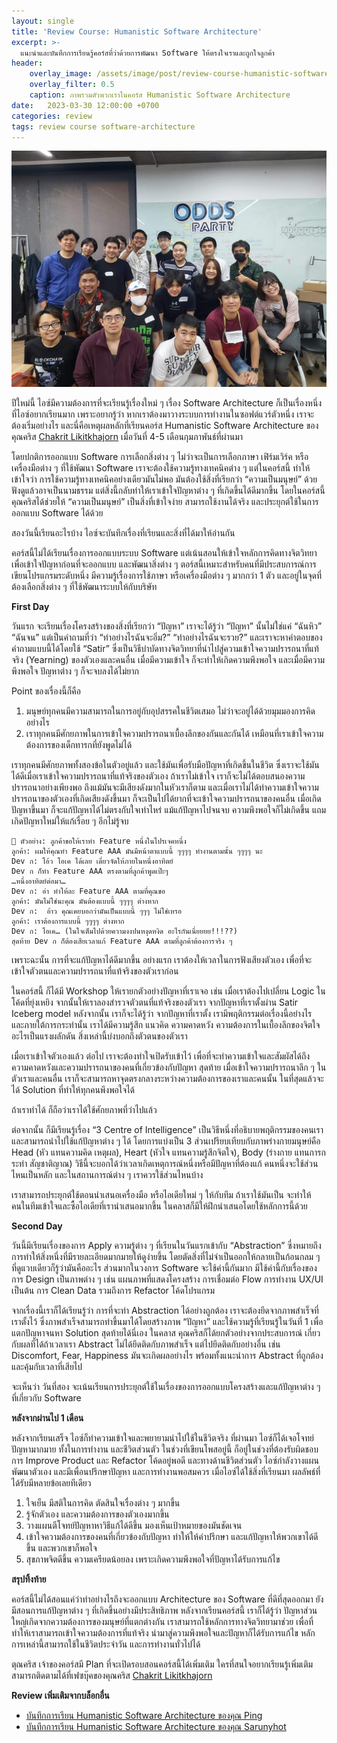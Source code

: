 ```yaml
---
layout: single
title: 'Review Course: Humanistic Software Architecture'
excerpt: >-
  แนะนำและบันทึกการเรียนรู้คอร์สที่ว่าด้วยการพัฒนา Software ให้ตรงใจเราและถูกใจลูกค้า
header:
    overlay_image: /assets/image/post/review-course-humanistic-software-architecture/heading.jpg
    overlay_filter: 0.5
    caption: ภาพรวมตัวพวกเราในคอร์ส Humanistic Software Architecture
date:   2023-03-30 12:00:00 +0700
categories: review
tags: review course software-architecture
---
```


![ภาพรวมตัวพวกเราในคอร์ส](/assets/image/post/review-course-humanistic-software-architecture/heading.jpg)


ปีใหม่นี้ ไอซ์มีความต้องการที่จะเรียนรู้เรื่องใหม่ ๆ เรื่อง Software Architecture ก็เป็นเรื่องหนึ่งที่ไอซ์อยากเรียนมาก เพราะอยากรู้ว่า หากเราต้องมาวางระบบการทำงานในซอฟต์แวร์ตัวหนึ่ง เราจะต้องเริ่มอย่างไร และนี่คือเหตุผลหลักที่เรียนคอร์ส Humanistic Software Architecture ของคุณคริส [Chakrit Likitkhajorn](https://www.facebook.com/chakrit.likitkhajorn) เมื่อวันที่ 4-5 เดือนกุมภาพันธ์ที่ผ่านมา

โดยปกติการออกแบบ Software การเลือกสิ่งต่าง ๆ ไม่ว่าจะเป็นการเลือกภาษา เฟิร์มเวิร์ค หรือเครื่องมือต่าง ๆ ที่ใช้พัฒนา Software เราจะต้องใช้ความรู้ทางเทคนิคต่าง ๆ แต่ในคอร์สนี้ ทำให้เข้าใจว่า การใช้ความรู้ทางเทคนิคอย่างเดียวมันไม่พอ มันต้องใช้สิ่งที่เรียกว่า “ความเป็นมนุษย์” ด้วย ฟังดูแล้วอาจเป็นนามธรรม แต่สิ่งนี้กลับทำให้เราเข้าใจปัญหาต่าง ๆ ที่เกิดขึ้นได้ดีมากขึ้น โดยในคอร์สนี้ คุณคริสได้ช่วยให้ “ความเป็นมนุษย์” เป็นสิ่งที่เข้าใจง่าย สามารถใช้งานได้จริง และประยุกต์ใช้ในการออกแบบ Software ได้ด้วย

สองวันนี้เรียนอะไรบ้าง ไอซ์จะบันทึกเรื่องที่เรียนและสิ่งที่ได้มาให้อ่านกัน

คอร์สนี้ไม่ได้เรียนเรื่องการออกแบบระบบ Software แต่เน้นสอนให้เข้าใจหลักการคิดทางจิตวิทยาเพื่อเข้าใจปัญหาก่อนที่จะออกแบบ และพัฒนาสิ่งต่าง ๆ ตอร์สนี้เหมาะสำหรับคนที่มีประสบการณ์การเขียนโปรแกรมระดับหนึ่ง มีความรู้เรื่องการใช้ภาษา หรือเครื่องมือต่าง ๆ มากกว่า 1 ตัว และอยู่ในจุดที่ต้องเลือกสิ่งต่าง ๆ ที่ใช้พัฒนาระบบให้กับบริษัท

**First Day**

วันแรก จะเรียนเรื่องโครงสร้างของสิ่งที่เรียกว่า “ปัญหา” เราจะได้รู้ว่า “ปัญหา” นั้นไม่ใช่แค่ “ฉันหิว” “ฉันจน” แต่เป็นคำถามที่ว่า “ทำอย่างไรฉันจะอิ่ม?” “ทำอย่างไรฉันจะรวย?” และเราจะหาคำตอบของคำถามแบบนี้ได้โดยใช้ “Satir” ซึ่งเป็นวิธีบำบัดทางจิตวิทยาที่นำไปสู่ความเข้าใจความปรารถนาที่แท้จริง (Yearning) ของตัวเองและคนอื่น เมื่อมีความเข้าใจ ก็จะทำให้เกิดความพึงพอใจ และเมื่อมีความพึงพอใจ ปัญหาต่าง ๆ ก็จะจบลงได้ไม่ยาก

Point ของเรื่องนี้ก็คือ

1. มนุษย์ทุกคนมีความสามารถในการอยู่กับอุปสรรคในชีวิตเสมอ ไม่ว่าจะอยู่ได้ด้วยมุมมองการคิดอย่างไร
2. เราทุกคนมีศักยภาพในการเข้าใจความปรารถนาเบื้องลึกของกันและกันได้ เหมือนที่เราเข้าใจความต้องการของเด็กทารกที่ยังพูดไม่ได้

เราทุกคนมีศักยภาพทั้งสองข้อในตัวอยู่แล้ว และใช้มันเพื่อรับมือปัญหาที่เกิดขึ้นในชีวิต ซึ่งเราจะใช้มันได้ดีเมื่อเราเข้าใจความปรารถนาที่แท้จริงของตัวเอง ถ้าเราไม่เข้าใจ เราก็จะไม่ได้ตอบสนองความปรารถนาอย่างเพียงพอ ถึงแม้มันจะมีเสียงดังมากในหัวเราก็ตาม และเมื่อเราไม่ได้ทำความเข้าใจความปรารถนาของตัวเองที่เกิดเสียงดังขึ้นมา ก็จะเป็นไปได้ยากที่จะเข้าใจความปรารถนาของคนอื่น เมื่อเกิดปัญหาขึ้นมา ก็จะแก้ปัญหาได้ไม่ตรงกับใจเท่าไหร่ แม้แก้ปัญหาไปจนจบ ความพึงพอใจก็ไม่เกิดขึ้น แถมเกิดปัญหาใหม่ให้แก้เรื่อย ๆ อีกไม่รู้จบ

```
💬 ตัวอย่าง: ลูกค้าขอให้เราทำ Feature หนึ่งในโปรเจคหนึ่ง
ลูกค้า: ผมให้คุณทำ Feature AAA มันมีหน้าตาแบบนี้ ๆๆๆๆ ทำงานตามนั้น ๆๆๆๆ นะ
Dev ก: โอ้ว โอเค ได้เลย เดี๋ยวจัดให้ภายในหนึ่งอาทิตย์
Dev ก ก็ทำ Feature AAA ตรงตามที่ลูกค้าพูดเป๊ะๆ
…หนึ่งอาทิตย์ต่อมา…
Dev ก: อ่า ทำให้ละ Feature AAA ตามที่คุณขอ
ลูกค้า: มันไม่ใช่นะคุณ มันต้องแบบนี้ ๆๆๆๆ ต่างหาก
Dev ก:  อ้าว คุณเคยบอกว่ามันเป็นแบบนี้ ๆๆๆ ไม่ใช่เหรอ
ลูกค้า: เราต้องการแบบนี้ ๆๆๆๆ ต่างหาก
Dev ก: โอเค… (ในใจเต็มไปด้วยความงงปนหงุดหงิด อะไรกันเนี่ยยยย!!!??)
สุดท้าย Dev ก ก็ต้องเสียเวลาแก้ Feature AAA ตามที่ลูกค้าต้องการจริง ๆ
```

เพราะฉะนั้น การที่จะแก้ปัญหาได้ดีมากขึ้น อย่างแรก เราต้องให้เวลาในการฟังเสียงตัวเอง เพื่อที่จะเข้าใจตัวตนและความปรารถนาที่แท้จริงของตัวเราก่อน

ในคอร์สนี้ ก็ได้มี Workshop ให้เรายกตัวอย่างปัญหาที่เราเจอ เช่น เมื่อเราต้องไปเปลี่ยน Logic ในโค้ดที่ยุ่งเหยิง จากนั้นให้เราลองสำรวจตัวตนที่แท้จริงของตัวเรา จากปัญหาที่เราตั้งผ่าน Satir Iceberg model หลังจากนั้น เราก็จะได้รู้ว่า จากปัญหาที่เราตั้ง เรามีพฤติกรรมต่อเรื่องนี้อย่างไร และภายใต้การกระทำนั้น เราได้มีความรู้สึก แนวคิด ความคาดหวัง ความต้องการในเบื้องลึกของจิตใจอะไรเป็นแรงผลักดัน สิ่งเหล่านี้บ่งบอกถึงตัวตนของตัวเรา

เมื่อเราเข้าใจตัวเองแล้ว ต่อไป เราจะต้องทำใจเปิดรับเข้าไว้ เพื่อที่จะทำความเข้าใจและสัมผัสได้ถึงความคาดหวังและความปรารถนาของคนที่เกี่ยวข้องกับปัญหา สุดท้าย เมื่อเข้าใจความปรารถนาลึก ๆ ในตัวเราและคนอื่น เราก็จะสามารถหาจุดตรงกลางระหว่างความต้องการของเราและคนนั้น ในที่สุดแล้วจะได้ Solution ที่ทำให้ทุกคนพึงพอใจได้

ถ้าเราทำได้ ก็ถือว่าเราได้ใช้ศักยภาพที่ว่าไปแล้ว

ต่อจากนั้น ก็มีเรียนรู้เรื่อง “3 Centre of Intelligence” เป็นวิธีหนึ่งที่อธิบายพฤติกรรมของคนเราและสามารถนำไปใช้แก้ปัญหาต่าง ๆ ได้ โดยการแบ่งเป็น 3 ส่วนเปรียบเทียบกับภาพร่างกายมนุษย์คือ Head (หัว แทนความคิด เหตุผล), Heart (หัวใจ แทนความรู้สึกจิตใจ), Body (ร่างกาย แทนการกระทำ สัญชาติญาณ) วิธีนี้จะบอกได้ว่าเวลาเกิดเหตุการณ์หนึ่งหรือมีปัญหาที่ต้องแก้ คนหนึ่งจะใช้ส่วนไหนเป็นหลัก และในสถานการณ์ต่าง ๆ เราควรใช้ส่วนไหนบ้าง

เราสามารถประยุกต์ใช้ตอนนำเสนอเครื่องมือ หรือไอเดียใหม่ ๆ ให้กับทีม ถ้าเราใช้มันเป็น จะทำให้คนในทีมเข้าใจและซื้อไอเดียที่เรานำเสนอมากขึ้น ในคลาสก็มีให้ฝึกนำเสนอโดยใช้หลักการนี้ด้วย

**Second Day**

วันนี้มีเรียนเรื่องของการ Apply ความรู้ต่าง ๆ ที่เรียนในวันแรกเข้ากับ “Abstraction” ซี่งหมายถึง การทำให้สิ่งหนึ่งที่มีรายละเอียดมากมายให้ดูง่ายขึ้น โดยตัดสิ่งที่ไม่จำเป็นออกให้กลายเป็นก้อนกลม ๆ ที่ดูแวบเดียวก็รู้ว่ามันคืออะไร ส่วนมากในวงการ Software จะใช้คำนี้กันมาก มีใช้คำนี้กับเรื่องของการ Design เป็นภาพต่าง ๆ เช่น แผนภาพที่แสดงโครงสร้าง การเชื่อมต่อ Flow การทำงาน UX/UI เป็นต้น การ Clean Data รวมถึงการ Refactor โค้ดโปรแกรม

จากเรื่องนี้เราก็ได้เรียนรู้ว่า การที่จะทำ Abstraction ได้อย่างถูกต้อง เราจะต้องยึดจากภาพสำเร็จที่เราตั้งไว้ ซึ่งภาพสำเร็จสามารถทำขึ้นมาได้โดยสร้างภาพ “ปัญหา” และใช้ความรู้ที่เรียนรู้ในวันที่ 1 เพื่อแตกปัญหาจนหา Solution สุดท้ายได้นี่เอง ในคลาส คุณคริสก็ได้ยกตัวอย่างจากประสบการณ์ เกี่ยวกับผลที่ได้ถ้าเวลาเรา Abstract ไม่ได้ยึดติดกับภาพสำเร็จ แต่ไปยึดติดกับอย่างอื่น เช่น Discomfort, Fear, Happiness มันจะเกิดผลอย่างไร พร้อมทั้งแนะนำการ Abstract ที่ถูกต้องและคุ้มกับเวลาที่เสียไป

จะเห็นว่า วันที่สอง จะเน้นเรียนการประยุกต์ใช้ในเรื่องของการออกแบบโครงสร้างและแก้ปัญหาต่าง ๆ ที่เกี่ยวกับ Software

**หลังจากผ่านไป 1 เดือน**

หลังจากเรียนเสร็จ ไอซ์ก็ทำความเข้าใจและพยายามนำไปใช้ในชีวิตจริง ที่ผ่านมา ไอซ์ก็ได้เจอโจทย์ปัญหามากมาย ทั้งในการทำงาน และชีวิตส่วนตัว  ในช่วงที่เขียนโพสอยู่นี้ ก็อยู่ในช่วงที่ต้องรับผิดชอบการ Improve Product และ Refactor โค้ดอยู่พอดี และทางด้านชีวิตส่วนตัว ไอซ์กำลังวางแผนพัฒนาตัวเอง และมีเพื่อนปรึกษาปัญหา และการทำงานพอสมควร เมื่อไอซ์ได้ใช้สิ่งที่เรียนมา ผลลัพธ์ที่ได้รับมีหลายข้อเลยทีเดียว

1. ใจเย็น มีสติในการคิด ตัดสินใจเรื่องต่าง ๆ มากขึ้น
2. รู้จักตัวเอง และความต้องการของตัวเองมากขึ้น
3. วางแผนตีโจทย์ปัญหาหาวิธีแก้ได้ดีขึ้น มองเห็นเป้าหมายของมันชัดเจน
4. เข้าใจความต้องการของคนที่เกี่ยวข้องกับปัญหา ทำให้ให้คำปรึกษา และแก้ปัญหาให้พวกเขาได้ดีขึ้น และพวกเขาก็พอใจ
5. สุขภาพจิตดีขึ้น ความเครียดน้อยลง เพราะเกิดความพึงพอใจที่ปัญหาได้รับการแก้ไข

**สรุปทิ้งท้าย**

คอร์สนี้ไม่ได้สอนแค่ว่าทำอย่างไรถึงจะออกแบบ Architecture ของ Software ที่ดีที่สุดออกมา ยังมีสอนการแก้ปัญหาต่าง ๆ ที่เกิดขึ้นอย่างมีประสิทธิภาพ หลังจากเรียนคอร์สนี้ เราก็ได้รู้ว่า ปัญหาส่วนใหญ่เกิดจากความต้องการของมนุษย์ที่แตกต่างกัน เราสามารถใช้หลักการทางจิตวิทยามาช่วย เพื่อที่ทำให้เราสามารถเข้าใจความต้องการที่แท้จริง นำมาสู่ความพึงพอใจและปัญหาก็ได้รับการแก้ไข หลักการเหล่านี้สามารถใช้ในชีวิตประจำวัน และการทำงานทั่วไปได้

ตุณคริส เจ้าของคอร์สมี Plan ที่จะเปิดรอบสอนคอร์สนี้ได้เพิ่มเติม ใครที่สนใจอยากเรียนรู้เพิ่มเติม สามารถติดตามได้ที่เฟซบุ๊คของคุณคริส [Chakrit Likitkhajorn](https://www.facebook.com/chakrit.likitkhajorn)

**Review เพิ่มเติมจากบล็อกอื่น**

- [บันทึกการเรียน Humanistic Software Architecture ของคุณ Ping](https://naiwaen.debuggingsoft.com/2023/03/%e0%b8%9a%e0%b8%b1%e0%b8%99%e0%b8%97%e0%b8%b6%e0%b8%81-humanistic-software-architecture/)
- [บันทึกการเรียน Humanistic Software Architecture ของคุณ Sarunyhot](https://sarunyhot.medium.com/%E0%B8%9A%E0%B8%B1%E0%B8%99%E0%B8%97%E0%B8%B6%E0%B8%81%E0%B8%81%E0%B8%B2%E0%B8%A3%E0%B9%80%E0%B8%A3%E0%B8%B5%E0%B8%A2%E0%B8%99-humanistic-architecture-5a47b0b488e5)
